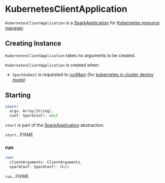 # KubernetesClientApplication

`KubernetesClientApplication` is a [SparkApplication](../tools/SparkApplication.md) for [Kubernetes resource manager](index.md).

## Creating Instance

`KubernetesClientApplication` takes no arguments to be created.

`KubernetesClientApplication` is created when:

* `SparkSubmit` is requested to [runMain](../tools/SparkSubmit.md#runMain) (for [kubernetes in cluster deploy mode](../tools/SparkSubmit.md#KubernetesClientApplication))

## <span id="start"> Starting

```scala
start(
  args: Array[String],
  conf: SparkConf): Unit
```

`start` is part of the [SparkApplication](../tools/SparkApplication.md#start) abstraction.

`start`...FIXME

### <span id="run"> run

```scala
run(
  clientArguments: ClientArguments,
  sparkConf: SparkConf): Unit
```

`run`...FIXME
